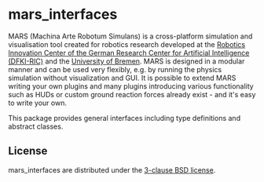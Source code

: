 # mars_interfaces

MARS (Machina Arte Robotum Simulans) is a cross-platform simulation and visualisation tool created for robotics research developed at the [Robotics Innovation Center of the German Research Center for Artificial Intelligence (DFKI-RIC)](http://robotik.dfki-bremen.de/en/startpage.html) and the [University of Bremen](http://www.informatik.uni-bremen.de/robotik/index_en.php).
MARS is designed in a modular manner and can be used very flexibly, e.g. by running the physics simulation without visualization and GUI.
It is possible to extend MARS writing your own plugins and many plugins introducing various functionality such as HUDs or custom ground reaction forces already exist - and it's easy to write your own.

This package provides general interfaces including type definitions and abstract classes.

## License

mars_interfaces are distributed under the
[3-clause BSD license](https://opensource.org/licenses/BSD-3-Clause).

